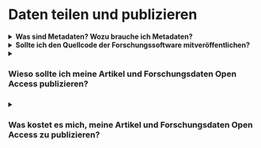 

# Daten teilen und publizieren
<details markdown="block">
  <summary><b>Was sind Metadaten? Wozu brauche ich Metadaten? </b3></summary>

Forschungsdaten sind nie selbsterklärend, sondern stets kontextabhängig. Ihnen beigefügte strukturierte Informationen, die den jeweiligen Kontext dokumentieren, werden als Metadaten (‚Daten über Daten‘) bezeichnet. Sie ermöglichen es Dritten (und Ihnen selbst nach längerer Zeit), Ihre Forschungsdaten verstehen, bewerten und nachnutzen zu können. In der Regel wird unterschieden zwischen

    bibliographischen Metadaten (z. B. Titel, Autor*in),
    Prozessmetadaten (z. B. Methodik, Arbeitsschritte),
    deskriptiven Metadaten (z. B. Inhalt, Entstehung) und
    administrativen Metadaten (z. B. Nutzungsbedingungen). 


Viele Arbeits- und Fachbereiche haben sich auf Metadatenstandards, d. h. einheitliche und genau bestimmte Zusammenstellungen von Elementen zur Beschreibung von Daten, geeinigt. Die Spanne reicht dabei von recht generischen bis hin zu ausgeklügelten fachspezifischen Standards. Sie stellen Metadaten im Idealfall maschinenlesbar, durchsuchbar und formalisiert bereit. Fachrepositorien greifen diese Normen häufig auf. Übersichten zu Metadatenstandards sind im [Metadata Standards Catalog](https://rdamsc.bath.ac.uk/) und bei [FAIRsharing.org](https://fairsharing.org/) zu finden. 

</details>


<details markdown="block">
  <summary><b>Sollte ich den Quellcode der Forschungssoftware mitveröffentlichen?</b></summary>

Seitens der Guten wissenschaftlichen Praxis besteht keine Publikationsverpflichtung von Forschungsdaten oder Quellcode im Zusammenhang mit der verwendeten Forschungssoftware. Aus Gründen der Transparenz und Nachvollziehbarkeit kann es ratsam sein, im Rahmen von Forschungsprojekten entwickelte Software und den Quellcode der Forschungssoftware gemeinsam mit den Forschungsdaten zu veröffentlichen. 

Bei veröffentlichter Forschungssoftware muss der Quellcode persistent, zitierbar und dokumentiert sein. 

Quelle:[Leitlinie zur Sicherung Guter wissenschaftlicher Praxis, Leitlinie 7 Erläuterung](https://www.google.com/url?sa=t&rct=j&q=&esrc=s&source=web&cd=&cad=rja&uact=8&ved=2ahUKEwiwpND-8o3_AhU4i_0HHRPJABYQFnoECAkQAQ&url=https%3A%2F%2Fwww.dfg.de%2Fdownload%2Fpdf%2Ffoerderung%2Frechtliche_rahmenbedingungen%2Fgute_wissenschaftliche_praxis%2Fkodex_gwp.pdf&usg=AOvVaw1ouhTzhz6noj8-mYxB-1uZ) 

</details>


<details>
  <summary><h3>Wieso sollte ich meine Artikel und Forschungsdaten Open Access publizieren?<h3></summary>
  
Grundsätzlich sollten Erkenntnisse aus der Wissenschaft der Öffentlichkeit frei zur Verfügung stehen (und nicht hinter Bezahlbarrieren liegen). Open Access gewährleistet einen freien Zugang zu Wissen für alle - weltweit. Zudem fördert Open Access auch die Sichtbarkeit der eigenen Forschung, was zu Zitationsvorteilen führen kann. Diese und weitere Gründe finden Sie kompakt zusammengestellt unter [Open Access Network](https://open-access.network/informieren/open-access-grundlagen/gruende-und-vorbehalte).
  
</details>


<details>
  <summary><h3>Was kostet es mich, meine Artikel und Forschungsdaten Open Access zu publizieren?<h3></summary>
  
Für die Jahre 2019-2021 lagen die Kosten für wissenschaftlich begutachtete Artikel in Goldenen Open Access Zeitschriften durchschnittlich bei netto 1.800 -2.000 EUR. Eventuell hat Ihre Hochschule einen Vertrag mit der Verlagsgesellschaft, welcher einen Rabatt auf die "Article Processing Charge" gewährt. Nehmen Sie hierzu Kontakt mit Ihrer Bibliothek auf.
[Verteilung der Gold OA-APCs in Deutschland](https://open-access-monitor.de/)
Für die Open Access Publikation von Forschungsdaten in Repositorien können abhängig vom Anbieter und Umfang Kosten anfallen. (siehe auch: Wo kann ich Forschungsdaten publizieren und oder archivieren?)


<details>
  <summary><h3>Wo kann ich Forschungsdaten publizieren und oder archivieren? <h3></summary>

[Re3data](https://www.re3data.org/) als Repositorien-Lexikon bietet einen umfassenden Überblick über generische wie auch fachspezifische Repositorien für die Veröffentlichung und Archivierung von Forschungsdaten

Zudem besteht die Möglichkeit, Forschungsdaten über Data Journals zu publizieren. Eine Übersicht von Data Journals finden Sie [hier](https://www.forschungsdaten.org/index.php/Data_Journals). 

Im Rahmen der Datenpublikation oder Datenarchivierung bei externen Repositorien erfolgt unter Umständen eine Datenkuratierung. 

</details>


<details>
  <summary><h3>Ich möchte ein Patent anmelden - was muss ich bei der Publikation der dem Patent zugrundeliegenden Forschungsdaten beachten?<h3></summary>

Vor der Veröffentlichung von Forschungsergebnissen und Forschungsdaten werden diese auf ihre Patentfähigkeit und auf ihr Verwertungspotential überprüft, um die Veröffentlichung ggf. zu einem späteren Zeitpunkt nach Schutzrechtssicherung anzustreben oder im Einzelfall auf eine Veröffentlichung zu verzichten. Kontaktieren Sie möglichst frühzeitig die entsprechenden Ansprechpersonen/Stellen an Ihrer Einrichtung.

</details>


<details>
  <summary><h3>Ich will und kann meine Daten doch nicht offen ablegen. Muss ich dies etwa tun?<h3></summary>

Eine Datenablage bzw. Datenpublikation ist auch unter Zugriffsbeschränkungen möglich. Zugriff wird bspw. bei berechtigtem Forschungsinteresse und Freigabe durch den*die Primärforscher*in gewährt. Die Beschränkung des Zugriffs erfolgt nach Klassen. Wie so etwas aussieht, zeigt das [Beispiel von GESIS](https://www.gesis.org/datenservices/ueber-die-datenservices/standards-und-workflows-datenservices/datenzugaenge-access). Allgemein gilt das Prinzip "so offen wie möglich, so geschlossen wie nötig".

</details>


<details>
  <summary><h3>Wie kann ich meine Daten anonymisieren?<h3></summary>

Anonymisierung meint die Entfernung jeglichen Personenbezugs aus Forschungsdaten. Das [Forschungsdatenzentrum Bildung](https://www.forschungsdaten-bildung.de/anonymisieren-pseudonymisieren) stellt Anleitungen zur Anonymisierung qualitativer und quantitativer Daten zur Verfügung. [Amnesia](https://amnesia.openaire.eu/)ist ein von OpenAIRE angebotenes Tool, das Forschende bei der Anonymisierung ihrer Daten unterstützt. Qualiservice stellt mit [QualiAnon](https://www.qualiservice.org/de/helpdesk/webinar/tools.html) ebenfalls ein solches Tool bereit. Schließlich listet der [Toolpool Gesundheitsforschung](https://www.toolpool-gesundheitsforschung.de/suche?term=anonymisierung) eine Reihe von Werkzeugen, Software und Services rund um das Thema.

</details>


<details>
  <summary><h3>Frage <h3></summary>

Antwort 

</details>
